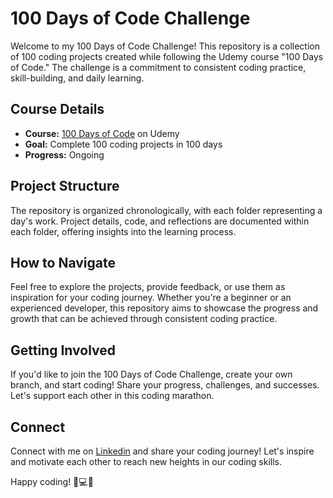 # 100 Days of Code Challenge

Welcome to my 100 Days of Code Challenge! This repository is a collection of 100 coding projects created while following the Udemy course "100 Days of Code." The challenge is a commitment to consistent coding practice, skill-building, and daily learning.

## Course Details
- **Course:** [100 Days of Code](https://www.udemy.com/course/100-days-of-code/learn/) on Udemy
- **Goal:** Complete 100 coding projects in 100 days
- **Progress:** Ongoing

## Project Structure
The repository is organized chronologically, with each folder representing a day's work. Project details, code, and reflections are documented within each folder, offering insights into the learning process.

## How to Navigate
Feel free to explore the projects, provide feedback, or use them as inspiration for your coding journey. Whether you're a beginner or an experienced developer, this repository aims to showcase the progress and growth that can be achieved through consistent coding practice.

## Getting Involved
If you'd like to join the 100 Days of Code Challenge, create your own branch, and start coding! Share your progress, challenges, and successes. Let's support each other in this coding marathon.

## Connect
Connect with me on [Linkedin](https://www.linkedin.com/in/deepak--sheoran) and share your coding journey! Let's inspire and motivate each other to reach new heights in our coding skills.

Happy coding! 🚀💻🌟
